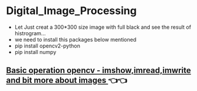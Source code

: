 # Digital_Image_Processing
* Let Just creat a 300*300 size image with full black and see the result of histrogram...
* we need to install this packages below mentioned
* pip install opencv2-python
* pip install numpy

## [Basic operation opencv - imshow,imread,imwrite and bit more about images ](https://github.com/kadambarigirish/Digital_Image_Processing/blob/master/openCv_Basic_Operations.ipynb)👈👈
